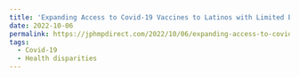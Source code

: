 ```yaml
---
title: 'Expanding Access to Covid-19 Vaccines to Latinos with Limited English Proficiency During the Early Phases of Vaccination'
date: 2022-10-06
permalink: https://jphmpdirect.com/2022/10/06/expanding-access-to-covid-19-vaccines-to-latinos-with-limited-english-proficiency-during-the-early-phases-of-vaccination/
tags:
  - Covid-19
  - Health disparities
---
```


